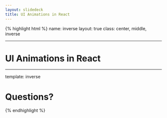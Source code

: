```yaml
---
layout: slidedeck
title: UI Animations in React
---
```


{% highlight html %}
name: inverse
layout: true
class: center, middle, inverse

---

# UI Animations in React

---

template: inverse

# Questions?

{% endhighlight %}